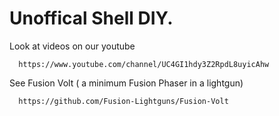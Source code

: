 # Unoffical Shell DIY. 


Look at videos on our youtube 

      https://www.youtube.com/channel/UC4GI1hdy3Z2RpdL8uyicAhw
      

See Fusion Volt ( a minimum Fusion Phaser in a lightgun)

      https://github.com/Fusion-Lightguns/Fusion-Volt
